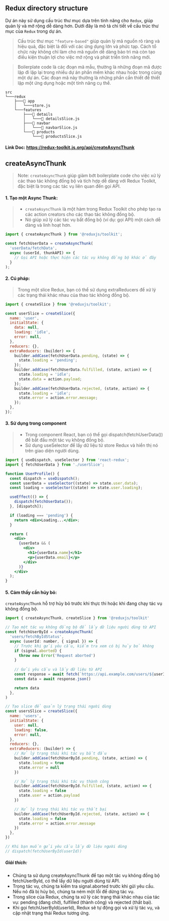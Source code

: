 ## Redux directory structure
Dự án này sử dụng cấu trúc thư mục dựa trên tính năng cho `Redux`, giúp quản lý và mở rộng dễ dàng hơn. Dưới đây là mô tả chi tiết về cấu trúc thư mục của `Redux` trong dự án.

> Cấu trúc thư mục `"feature-based"` giúp quản lý mã nguồn rõ ràng và hiệu quả, đặc biệt là đối với các ứng dụng lớn và phức tạp. Cách tổ chức này không chỉ làm cho mã nguồn dễ dàng bảo trì mà còn tạo điều kiện thuận lợi cho việc mở rộng và phát triển tính năng mới.

> Boilerplate code là các đoạn mã mẫu, thường là những đoạn mã được lặp đi lặp lại trong nhiều dự án phần mềm khác nhau hoặc trong cùng một dự án. Các đoạn mã này thường là những phần cần thiết để thiết lập một ứng dụng hoặc một tính năng cụ thể.



```plaintext
src
└───redux
    ├───📁 app
    │   └───store.js
    └───features
        ├───📁 details
        │   └───📄 detailsSlice.js
        ├───📁 navbar
        │   └───📄 navbarSlice.js
        └───📁 products
            └───📄 productsSlice.js

```
#### Link Doc: https://redux-toolkit.js.org/api/createAsyncThunk<br>

## createAsyncThunk

>Note: `createAsyncThunk` giúp giảm bớt boilerplate code cho việc xử lý các thao tác không đồng bộ và tích hợp dễ dàng với Redux Toolkit, đặc biệt là trong các tác vụ liên quan đến gọi API.


#### 1. Tạo một Async Thunk:
> - `createAsyncThunk` là một hàm trong Redux Toolkit cho phép tạo ra các action creators cho các thao tác không đồng bộ.
> - Nó giúp xử lý các tác vụ bất đồng bộ (ví dụ: gọi API) một cách dễ dàng và linh hoạt hơn.

```jsx
import { createAsyncThunk } from '@reduxjs/toolkit';

const fetchUserData = createAsyncThunk(
  'userData/fetchData',
  async (userId, thunkAPI) => {
    // Gọi API hoặc thực hiện các tác vụ không đồng bộ khác ở đây
  }
);
```
#### 2. Cú pháp:
> Trong một slice Redux, bạn có thể sử dụng extraReducers để xử lý các trạng thái khác nhau của thao tác không đồng bộ.

```jsx
import { createSlice } from '@reduxjs/toolkit';

const userSlice = createSlice({
  name: 'user',
  initialState: {
    data: null,
    loading: 'idle',
    error: null,
  },
  reducers: {},
  extraReducers: (builder) => {
    builder.addCase(fetchUserData.pending, (state) => {
      state.loading = 'pending';
    });
    builder.addCase(fetchUserData.fulfilled, (state, action) => {
      state.loading = 'idle';
      state.data = action.payload;
    });
    builder.addCase(fetchUserData.rejected, (state, action) => {
      state.loading = 'idle';
      state.error = action.error.message;
    });
  },
});
```
#### 3. Sử dụng trong component
> - Trong component React, bạn có thể gọi dispatch(fetchUserData()) để bắt đầu một tác vụ không đồng bộ.
> - Sử dụng useSelector để lấy dữ liệu từ store Redux và hiển thị nó trên giao diện người dùng.

```jsx
import { useDispatch, useSelector } from 'react-redux';
import { fetchUserData } from './userSlice';

function UserProfile() {
  const dispatch = useDispatch();
  const userData = useSelector((state) => state.user.data);
  const loading = useSelector((state) => state.user.loading);

  useEffect(() => {
    dispatch(fetchUserData());
  }, [dispatch]);

  if (loading === 'pending') {
    return <div>Loading...</div>;
  }

  return (
    <div>
      {userData && (
        <div>
          <h1>{userData.name}</h1>
          <p>{userData.email}</p>
        </div>
      )}
    </div>
  );
}
```

#### 5. Cảm thấy cần hủy bỏ:
`createAsyncThunk` hỗ trợ hủy bỏ trước khi thực thi hoặc khi đang chạy tác vụ không đồng bộ.

```jsx
import { createAsyncThunk, createSlice } from '@reduxjs/toolkit'

// Tạo một tác vụ không đồng bộ để lấy dữ liệu người dùng từ API
const fetchUserById = createAsyncThunk(
  'users/fetchByIdStatus',
  async (userId: number, { signal }) => {
    // Trước khi gửi yêu cầu, kiểm tra xem có bị hủy bỏ không
    if (signal.aborted) {
      throw new Error('Request aborted')
    }
    
    // Gửi yêu cầu và lấy dữ liệu từ API
    const response = await fetch(`https://api.example.com/users/${userId}`, { signal })
    const data = await response.json()

    return data
  },
)

// Tạo slice để quản lý trạng thái người dùng
const usersSlice = createSlice({
  name: 'users',
  initialState: {
    user: null,
    loading: false,
    error: null,
  },
  reducers: {},
  extraReducers: (builder) => {
    // Xử lý trạng thái khi tác vụ bắt đầu
    builder.addCase(fetchUserById.pending, (state, action) => {
      state.loading = true
      state.error = null
    })

    // Xử lý trạng thái khi tác vụ thành công
    builder.addCase(fetchUserById.fulfilled, (state, action) => {
      state.loading = false
      state.user = action.payload
    })

    // Xử lý trạng thái khi tác vụ thất bại
    builder.addCase(fetchUserById.rejected, (state, action) => {
      state.loading = false
      state.error = action.error.message
    })
  },
})

// Khi bạn muốn gửi yêu cầu lấy dữ liệu người dùng
// dispatch(fetchUserById(userId))
```
##### Giải thích:

- Chúng ta sử dụng createAsyncThunk để tạo một tác vụ không đồng bộ fetchUserById, có thể lấy dữ liệu người dùng từ API.
- Trong tác vụ, chúng ta kiểm tra signal.aborted trước khi gửi yêu cầu. Nếu nó đã bị hủy bỏ, chúng ta ném một lỗi để dừng tác vụ.
- Trong slice của Redux, chúng ta xử lý các trạng thái khác nhau của tác vụ: pending (đang chờ), fulfilled (thành công) và rejected (thất bại).
- Khi gọi fetchUserById(userId), Redux sẽ tự động gọi và xử lý tác vụ, và cập nhật trạng thái Redux tương ứng.